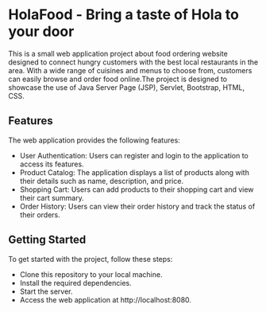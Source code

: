 # HolaFood - Bring a taste of Hola to your door

This is a small web application project about food ordering website designed to connect hungry customers with the best local restaurants in the area. With a wide range of cuisines and menus to choose from, customers can easily browse and order food online.The project is designed to showcase the use of Java Server Page (JSP), Servlet, Bootstrap, HTML, CSS.

## Features
The web application provides the following features:

- User Authentication: Users can register and login to the application to access its features.
- Product Catalog: The application displays a list of products along with their details such as name, description, and price.
- Shopping Cart: Users can add products to their shopping cart and view their cart summary.
- Order History: Users can view their order history and track the status of their orders.

## Getting Started
To get started with the project, follow these steps:

- Clone this repository to your local machine.
- Install the required dependencies.
- Start the server.
- Access the web application at http://localhost:8080.
